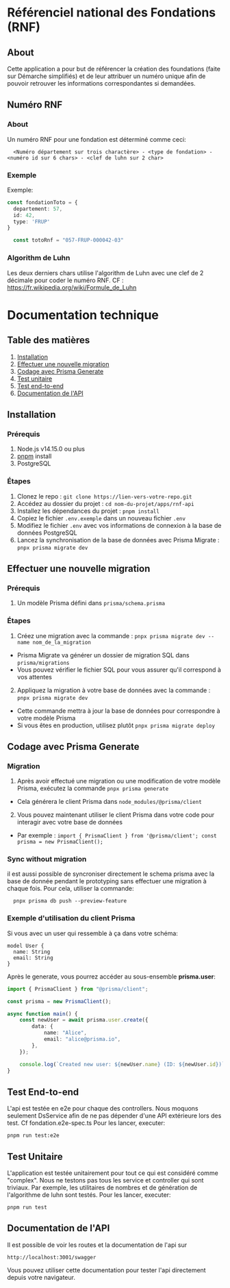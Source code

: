 # Référenciel national des Fondations (RNF)

## About

Cette application a pour but de référencer la création des foundations (faite sur Démarche simplifiés) et de leur attribuer un numéro unique afin de pouvoir retrouver les informations correspondantes si demandées.

## Numéro RNF

### About

Un numéro RNF pour une fondation est déterminé comme ceci:

```
  <Numéro département sur trois charactère> - <type de fondation> - <numéro id sur 6 chars> - <clef de luhn sur 2 char>
```

### Exemple

Exemple:

```typescript
const fondationToto = {
  departement: 57,
  id: 42,
  type: 'FRUP'
}
```

```typescript
  const totoRnf = "057-FRUP-000042-03"
```

### Algorithm de Luhn

Les deux derniers chars utilise l'algorithm de Luhn avec une clef de 2 décimale pour coder le numéro RNF.
CF : <https://fr.wikipedia.org/wiki/Formule_de_Luhn>

# Documentation technique

## Table des matières

1. [Installation](#installation)
2. [Effectuer une nouvelle migration](#migration)
3. [Codage avec Prisma Generate](#codage-avec-prisma-generate)
4. [Test unitaire](#test-unitaire)
5. [Test end-to-end](#test-end-to-end)
6. [Documentation de l'API](#documentation)

## <a name="installation"></a> Installation

### Prérequis

1. Node.js v14.15.0 ou plus
2. [pnpm](https://pnpm.io/installation) install
3. PostgreSQL

### Étapes

1. Clonez le repo : `git clone https://lien-vers-votre-repo.git`
2. Accédez au dossier du projet : `cd nom-du-projet/apps/rnf-api`
3. Installez les dépendances du projet : `pnpm install`
4. Copiez le fichier `.env.exemple` dans un nouveau fichier `.env`
5. Modifiez le fichier `.env` avec vos informations de connexion à la base de données PostgreSQL
6. Lancez la synchronisation de la base de données avec Prisma Migrate : `pnpx prisma migrate dev`

## <a name="migration"></a> Effectuer une nouvelle migration

### Prérequis

1. Un modèle Prisma défini dans `prisma/schema.prisma`

### Étapes

1. Créez une migration avec la commande : `pnpx prisma migrate dev --name nom_de_la_migration`

- Prisma Migrate va générer un dossier de migration SQL dans `prisma/migrations`
- Vous pouvez vérifier le fichier SQL pour vous assurer qu'il correspond à vos attentes

2. Appliquez la migration à votre base de données avec la commande : `pnpx prisma migrate dev`

- Cette commande mettra à jour la base de données pour correspondre à votre modèle Prisma
- Si vous êtes en production, utilisez plutôt `pnpx prisma migrate deploy`

## <a name="codage-avec-prisma-generate"></a> Codage avec Prisma Generate

### Migration

1. Après avoir effectué une migration ou une modification de votre modèle Prisma, exécutez la commande `pnpx prisma generate`

- Cela générera le client Prisma dans `node_modules/@prisma/client`

2. Vous pouvez maintenant utiliser le client Prisma dans votre code pour interagir avec votre base de données

- Par exemple : `import { PrismaClient } from '@prisma/client'; const prisma = new PrismaClient();`

### Sync without migration

il est aussi possible de syncroniser directement le schema prisma avec la base de donnée pendant le prototyping sans effectuer une migration à chaque fois.
Pour cela, utiliser la commande:

```shell
  pnpx prisma db push --preview-feature
```

### Exemple d'utilisation du client Prisma

Si vous avec un user qui ressemble à ça dans votre schéma:

```prisma
model User {
  name: String
  email: String
}
```

Après le generate, vous pourrez accéder au sous-ensemble **prisma.user**:

```typescript
import { PrismaClient } from "@prisma/client";

const prisma = new PrismaClient();

async function main() {
    const newUser = await prisma.user.create({
        data: {
            name: "Alice",
            email: "alice@prisma.io",
        },
    });

    console.log(`Created new user: ${newUser.name} (ID: ${newUser.id})`);
}
```

## <a name="test-end-to-end"></a> Test End-to-end

L'api est testée en e2e pour chaque des controllers. Nous moquons seulement DsService afin de ne pas dépender d'une API extérieure lors des test. Cf fondation.e2e-spec.ts
Pour les lancer, executer:

```shell
pnpm run test:e2e
```

## <a name="test-unitaire"></a> Test Unitaire

L'application est testée unitairement pour tout ce qui est considéré comme "complex". Nous ne testons pas tous les service et controller qui sont triviaux. Par exemple, les utilitaires de nombres et de génération de l'algorithme de luhn sont testés.
Pour les lancer, executer:

```shell
pnpm run test
```

## <a name="documentation"></a> Documentation de l'API

Il est possible de voir les routes et la documentation de l'api sur

```text
http://localhost:3001/swagger
```

Vous pouvez utiliser cette documentation pour tester l'api directement depuis votre navigateur.
